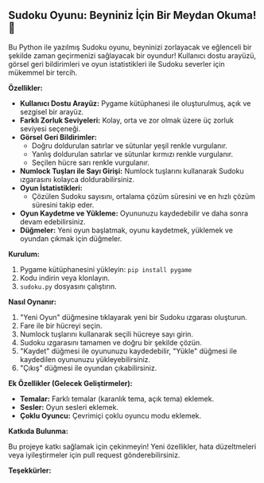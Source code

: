 ## Sudoku Oyunu: Beyniniz İçin Bir Meydan Okuma! 🧠

Bu Python ile yazılmış Sudoku oyunu, beyninizi zorlayacak ve eğlenceli bir şekilde zaman geçirmenizi sağlayacak bir oyundur!  Kullanıcı dostu arayüzü,  görsel geri bildirimleri ve oyun istatistikleri ile Sudoku severler için mükemmel bir tercih.

**Özellikler:**

*   **Kullanıcı Dostu Arayüz:**  Pygame kütüphanesi ile oluşturulmuş,  açık ve sezgisel bir arayüz.
*   **Farklı Zorluk Seviyeleri:**  Kolay, orta ve zor olmak üzere üç zorluk seviyesi seçeneği.
*   **Görsel Geri Bildirimler:**
    *   Doğru doldurulan satırlar ve sütunlar yeşil renkle vurgulanır.
    *   Yanlış doldurulan satırlar ve sütunlar kırmızı renkle vurgulanır.
    *   Seçilen hücre sarı renkle vurgulanır.
*   **Numlock Tuşları ile Sayı Girişi:**  Numlock tuşlarını kullanarak Sudoku ızgarasını kolayca doldurabilirsiniz.
*   **Oyun İstatistikleri:**
    *   Çözülen Sudoku sayısını, ortalama çözüm süresini ve en hızlı çözüm süresini takip eder.
*   **Oyun Kaydetme ve Yükleme:**  Oyununuzu kaydedebilir ve daha sonra devam edebilirsiniz.
*   **Düğmeler:**  Yeni oyun başlatmak, oyunu kaydetmek, yüklemek ve oyundan çıkmak için düğmeler.

**Kurulum:**

1.  Pygame kütüphanesini yükleyin: `pip install pygame`
2.  Kodu indirin veya klonlayın.
3.  `sudoku.py` dosyasını çalıştırın.

**Nasıl Oynanır:**

1.  "Yeni Oyun" düğmesine tıklayarak yeni bir Sudoku ızgarası oluşturun.
2.  Fare ile bir hücreyi seçin.
3.  Numlock tuşlarını kullanarak seçili hücreye sayı girin.
4.  Sudoku ızgarasını tamamen ve doğru bir şekilde çözün.
5.  "Kaydet" düğmesi ile oyununuzu kaydedebilir, "Yükle" düğmesi ile kaydedilen oyununuzu yükleyebilirsiniz.
6.  "Çıkış" düğmesi ile oyundan çıkabilirsiniz.

**Ek Özellikler (Gelecek Geliştirmeler):**

*   **Temalar:**  Farklı temalar (karanlık tema, açık tema) eklemek.
*   **Sesler:**  Oyun sesleri eklemek.
*   **Çoklu Oyuncu:**  Çevrimiçi çoklu oyuncu modu eklemek.

**Katkıda Bulunma:**

Bu projeye katkı sağlamak için çekinmeyin! Yeni özellikler, hata düzeltmeleri veya iyileştirmeler için pull request gönderebilirsiniz.

**Teşekkürler:**

